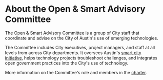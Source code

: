 # About the Open & Smart Advisory Committee

The Open & Smart Advisory Committee is a group of City staff that coordinate and advise on the City of Austin's use of emerging technologies. 

The Committee includes City executives, project managers, and staff at all levels from across City departments. It oversees Austin's [smart city initiative](http://projects.austintexas.io/projects/smart-city/about/overview/), helps technology projects troubleshoot challenges, and integrates open government practices into the City's use of technology. 

More information on the Committee's role and members in the [charter](charter.md).

